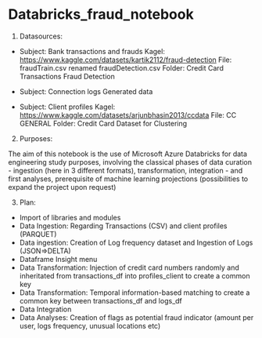 # Databricks_fraud_notebook

1. Datasources:

- Subject: Bank transactions and frauds
Kagel: https://www.kaggle.com/datasets/kartik2112/fraud-detection
File: fraudTrain.csv renamed fraudDetection.csv
Folder: Credit Card Transactions Fraud Detection

- Subject: Connection logs
Generated data

- Subject: Client profiles
Kagel: https://www.kaggle.com/datasets/arjunbhasin2013/ccdata
File: CC GENERAL
Folder: Credit Card Dataset for Clustering


2. Purposes:

The aim of this notebook is the use of Microsoft Azure Databricks for data engineering study purposes, involving the classical phases of data curation - ingestion (here in 3 different formats), transformation, integration - and first analyses, prerequisite of machine learning projections (possibilities to expand the project upon request)


3. Plan:

- Import of libraries and modules
- Data Ingestion: Regarding Transactions (CSV) and client profiles (PARQUET)
- Data ingestion: Creation of Log frequency dataset and Ingestion of Logs (JSON=>DELTA)
- Dataframe Insight menu
- Data Transformation: Injection of credit card numbers randomly and inheritated from transactions_df into profiles_client to create a common key
- Data Transformation: Temporal information-based matching to create a common key between transactions_df and logs_df
- Data Integration
- Data Analyses: Creation of flags as potential fraud indicator (amount per user, logs frequency, unusual locations etc)
